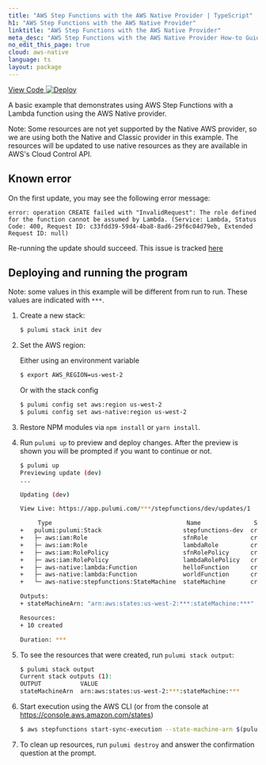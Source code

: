 ```yaml
---
title: "AWS Step Functions with the AWS Native Provider | TypeScript"
h1: "AWS Step Functions with the AWS Native Provider"
linktitle: "AWS Step Functions with the AWS Native Provider"
meta_desc: "AWS Step Functions with the AWS Native Provider How-to Guide using TypeScript"
no_edit_this_page: true
cloud: aws-native
language: ts
layout: package
---
```


<!-- WARNING: this page was generated by a tool. Do not edit it by hand. -->
<!-- To change it, please see https://github.com/pulumi/docs/tree/master/tools/mktutorial. -->

<p class="mb-4 flex">
    <a class="flex flex-wrap items-center rounded-md font-display text-lg text-white bg-blue-600 border-2 border-blue-600 px-2 mr-2 whitespace-no-wrap hover:text-white" style="height: 45px;" href="https://github.com/pulumi/examples/tree/master/aws-native-ts-stepfunctions" target="_blank">
        <span><i class="fab fa-github pr-2"></i> View Code</span>
    </a>
    <a href="https://app.pulumi.com/new?template=https://github.com/pulumi/examples/blob/master/aws-native-ts-stepfunctions/README.md#gh-dark-mode-only" target="_blank">
        <img src="https://get.pulumi.com/new/button.svg" alt="Deploy">
    </a>
</p>


A basic example that demonstrates using AWS Step Functions with a Lambda function using the AWS Native provider.

Note: Some resources are not yet supported by the Native AWS provider, so we are using both the Native
and Classic provider in this example. The resources will be updated to use native resources as they are
available in AWS's Cloud Control API.

## Known error

On the first update, you may see the following error message:

```
error: operation CREATE failed with "InvalidRequest": The role defined for the function cannot be assumed by Lambda. (Service: Lambda, Status Code: 400, Request ID: c33fdd39-59d4-4ba8-8ad6-29f6c04d79eb, Extended Request ID: null)
```

Re-running the update should succeed. This issue is tracked [here](https://github.com/pulumi/pulumi-aws-native/issues/148)

## Deploying and running the program

Note: some values in this example will be different from run to run.  These values are indicated
with `***`.

1. Create a new stack:

    ```bash
    $ pulumi stack init dev
    ```

1. Set the AWS region:

    Either using an environment variable
    ```bash
    $ export AWS_REGION=us-west-2
    ```

    Or with the stack config
    ```bash
    $ pulumi config set aws:region us-west-2
    $ pulumi config set aws-native:region us-west-2
    ```

1. Restore NPM modules via `npm install` or `yarn install`.

1. Run `pulumi up` to preview and deploy changes.  After the preview is shown you will be
    prompted if you want to continue or not.

    ```bash
    $ pulumi up
    Previewing update (dev)
    ...

    Updating (dev)

    View Live: https://app.pulumi.com/***/stepfunctions/dev/updates/1

         Type                                      Name               Status
    +   pulumi:pulumi:Stack                       stepfunctions-dev  created
    +   ├─ aws:iam:Role                           sfnRole            created
    +   ├─ aws:iam:Role                           lambdaRole         created
    +   ├─ aws:iam:RolePolicy                     sfnRolePolicy      created
    +   ├─ aws:iam:RolePolicy                     lambdaRolePolicy   created
    +   ├─ aws-native:lambda:Function             helloFunction      created
    +   ├─ aws-native:lambda:Function             worldFunction      created
    +   └─ aws-native:stepfunctions:StateMachine  stateMachine       created

    Outputs:
    + stateMachineArn: "arn:aws:states:us-west-2:***:stateMachine:***"

    Resources:
    + 10 created

    Duration: ***
    ```

1. To see the resources that were created, run `pulumi stack output`:

    ```bash
    $ pulumi stack output
    Current stack outputs (1):
    OUTPUT           VALUE
    stateMachineArn  arn:aws:states:us-west-2:***:stateMachine:***
    ```

1. Start execution using the AWS CLI (or from the console at https://console.aws.amazon.com/states)

    ```bash
    $ aws stepfunctions start-sync-execution --state-machine-arn $(pulumi stack output stateMachineArn)
    ```

1.  To clean up resources, run `pulumi destroy` and answer the confirmation question at the prompt.

